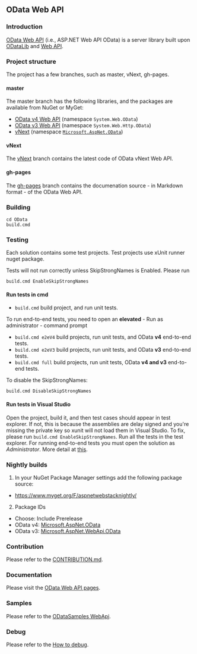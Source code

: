 ## OData Web API

### Introduction
[OData Web API](http://odata.github.io/WebApi) (i.e., ASP.NET Web API OData) is a server library built upon [ODataLib](https://github.com/OData/odata.net/) and [Web API](http://www.asp.net/web-api).

### Project structure
The project has a few branches, such as master, vNext, gh-pages.

#### master
The master branch has the following libraries, and the packages are available from NuGet or MyGet:
 - [OData v4 Web API](https://www.nuget.org/packages/Microsoft.AspNet.OData/) (namespace `System.Web.OData`) 
 - [OData v3 Web API](https://www.nuget.org/packages/Microsoft.AspNet.WebApi.OData/) (namespace `System.Web.Http.OData`)
 - [vNext](http://odata.github.io/WebApi/#07-07-6-0-0-alpha1) (namespace [`Microsoft.AspNet.OData`](https://github.com/OData/WebApi/tree/master/vNext))

#### vNext 
The [vNext](https://github.com/OData/WebApi/tree/vNext/vNext) branch contains the latest code of OData vNext Web API.

#### gh-pages
The [gh-pages](https://github.com/OData/WebApi/tree/gh-pages) branch contains the documenation source - in Markdown format - of the OData Web API.

### Building
```
cd OData
build.cmd
```

### Testing
Each solution contains some test projects. Test projects use xUnit runner nuget package.

Tests will not run correctly unless SkipStrongNames is Enabled. Please run
```
build.cmd EnableSkipStrongNames
```

#### Run tests in cmd
* `build.cmd` build project, and run unit tests.

To run end-to-end tests, you need to open an **elevated** - Run as administrator - command prompt
* `build.cmd e2eV4` build projects, run unit tests, and OData **v4** end-to-end tests.
* `build.cmd e2eV3` build projects, run unit tests, and OData **v3** end-to-end tests.
* `build.cmd full` build projects, run unit tests, OData **v4 and v3** end-to-end tests.

To disable the SkipStrongNames:
```
build.cmd DisableSkipStrongNames
```

#### Run tests in Visual Studio
Open the project, build it, and then test cases should appear in test explorer. If not, this is because the assemblies are delay signed and you're missing the private key so xunit will not load them in Visual Studio. To fix, please run `build.cmd EnableSkipStrongNames`. Run all the tests in the test explorer. For running end-to-end tests you must open the solution as *Administrator*. More detail at [this](http://odata.github.io/WebApi/#09-01-unittest-e2etest).

### Nightly builds
1.	In your NuGet Package Manager settings add the following package source:
  * https://www.myget.org/F/aspnetwebstacknightly/
2.	Package IDs
  * Choose: Include Prerelease
  * OData v4: [Microsoft.AspNet.OData](https://www.myget.org/F/aspnetwebstacknightly/Packages?$filter=Id%20eq%20%27Microsoft.AspNet.OData%27&$select=Id,Version&$orderby=Version%20desc&$top=4&$format=application/json)
  * OData v3: [Microsoft.AspNet.WebApi.OData](https://www.myget.org/F/aspnetwebstacknightly/Packages?$filter=Id%20eq%20%27Microsoft.AspNet.WebApi.OData%27&$select=Id,Version&$orderby=Version%20desc&$top=4&$format=application/json)

### Contribution
Please refer to the [CONTRIBUTION.md](https://github.com/OData/WebApi/blob/master/CONTRIBUTION.md).

### Documentation
Please visit the [OData Web API pages](http://odata.github.io/WebApi).

### Samples
Please refer to the [ODataSamples WebApi](https://github.com/OData/ODataSamples/tree/master/WebApi).

### Debug
Please refer to the [How to debug](http://odata.github.io/WebApi/10-01-debug-webapi-source).
